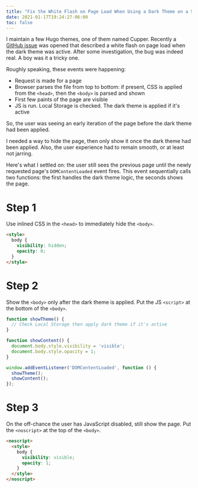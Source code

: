 ```yaml
---
title: "Fix the White Flash on Page Load When Using a Dark Theme on a Static Site"
date: 2021-01-17T19:24:27-06:00
toc: false
---
```


I maintain a few Hugo themes, one of them named Cupper. Recently a [GitHub issue](https://github.com/zwbetz-gh/cupper-hugo-theme/issues/47) was opened that described a white flash on page load when the dark theme was active. After some investigation, the bug was indeed real. A boy was it a tricky one.

<!--more-->

Roughly speaking, these events were happening:

- Request is made for a page
- Browser parses the file from top to bottom: if present, CSS is applied from the `<head>`, then the `<body>` is parsed and shown
- First few paints of the page are visible
- JS is run. Local Storage is checked. The dark theme is applied if it's active

So, the user was seeing an early iteration of the page before the dark theme had been applied.

I needed a way to hide the page, then only show it once the dark theme had been applied. Also, the user experience had to remain smooth, or at least not jarring.

Here's what I settled on: the user still sees the previous page until the newly requested page's `DOMContentLoaded` event fires. This event sequentially calls two functions: the first handles the dark theme logic, the seconds shows the page.

# Step 1

Use inlined CSS in the `<head>` to immediately hide the `<body>`.

```html
<style>
  body {
    visibility: hidden;
    opacity: 0;
  }
</style>
```

# Step 2

Show the `<body>` only after the dark theme is applied. Put the JS `<script>` at the bottom of the `<body>`.

```js
function showTheme() {
  // Check Local Storage then apply dark theme if it's active
}

function showContent() {
  document.body.style.visibility = 'visible';
  document.body.style.opacity = 1;
}

window.addEventListener('DOMContentLoaded', function () {
  showTheme();
  showContent();
});
```

# Step 3

On the off-chance the user has JavaScript disabled, still show the page. Put the `<noscript>` at the top of the `<body>`.

```html
<noscript>
  <style>
    body {
      visibility: visible;
      opacity: 1;
    }
  </style>
</noscript>
```
